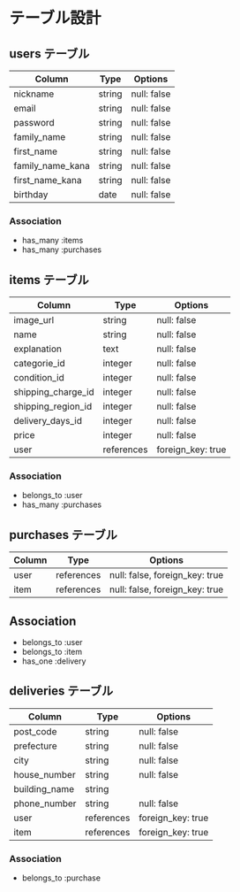 # テーブル設計

## users テーブル

| Column           | Type     | Options     |
| ---------        | -------- | --------    |
| nickname         | string   | null: false |
| email            | string   | null: false |
| password         | string   | null: false |
| family_name      | string   | null: false |
| first_name       | string   | null: false |
| family_name_kana | string   | null: false |
| first_name_kana  | string   | null: false |
| birthday         | date     | null: false |


### Association

- has_many :items
- has_many :purchases


## items テーブル

| Column             | Type       | Options           |
| --------           | --------   | ------------      |
| image_url          | string     | null: false       |
| name               | string     | null: false       |
| explanation	       | text       | null: false       |
| categorie_id       | integer    | null: false       |
| condition_id       | integer    | null: false       |
| shipping_charge_id | integer    | null: false       |
| shipping_region_id | integer    | null: false       |
| delivery_days_id   | integer    | null: false       |
| price              | integer    | null: false       |
| user               | references | foreign_key: true |


### Association

- belongs_to :user
- has_many :purchases

## purchases テーブル

| Column   | Type       | Options                        |
| -------- | --------   | ------------                   |
| user     | references | null: false, foreign_key: true |
| item     | references | null: false, foreign_key: true |

## Association

- belongs_to :user
- belongs_to :item
- has_one :delivery

## deliveries テーブル

| Column          | Type       | Options           |
| --------        | --------   | ------------      |
| post_code       | string     | null: false       |
| prefecture      | string     | null: false       |
| city            | string     | null: false       |
| house_number    | string     | null: false       |
| building_name   | string     |                   |
| phone_number    | string     | null: false       |
| user            | references | foreign_key: true |
| item            | references | foreign_key: true |

### Association

- belongs_to :purchase
